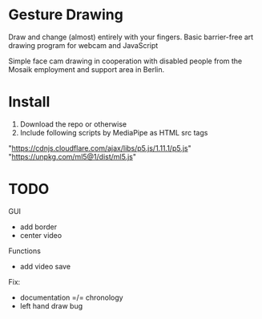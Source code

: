 # Gesture Drawing
 Draw and change (almost) entirely with your fingers. Basic barrier-free art drawing program for webcam and JavaScript

 Simple face cam drawing in cooperation with disabled people from the Mosaik employment and support area in Berlin. 

 # Install

 1. Download the repo or otherwise
 2. Include following scripts by MediaPipe as HTML src tags

"https://cdnjs.cloudflare.com/ajax/libs/p5.js/1.11.1/p5.js" \
"https://unpkg.com/ml5@1/dist/ml5.js"

 # TODO
 
GUI
- add border
- center video

Functions
- add video save

Fix:

- documentation =/= chronology
- left hand draw bug